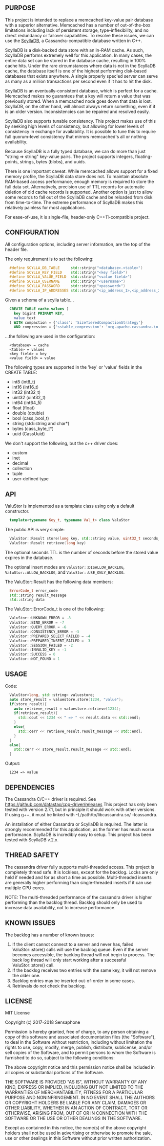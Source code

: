 PURPOSE
-------
This project is intended to replace a memcached key-value pair database with a superior alternative.
Memcached has a number of out-of-the-box limitations including lack of persistent storage,
type-inflexibility, and no direct redundancy or failover capabilities. To resolve these issues,
we can use the [ScyllaDB](https://www.scylladb.com), a Cassandra-compatible database written in C++.

ScyllaDB is a disk-backed data store with an in-RAM cache. As such, ScyllaDB performs extremely well
for this application. In many cases, the entire data set can be stored in the database cache, resulting
in 100% cache hits. Under the rare circumstances where data is not in the ScyllaDB cache, the database
itself is one of the highest performing disk-based databases that exists anywhere. A single properly
spec'ed server can serve as many as a million transactions per second even if it has to hit the disk.

ScyllaDB is an eventually-consistent database, which is perfect for a cache. Memcached makes no
guarantees that a key will return a value that was previously stored. When a memcached node goes down
that data is lost. ScyllaDB, on the other hand, will almost always return something, even if it is an
older version. Inconsistencies can be repaired and resolved easily.

ScyllaDB also supports tunable consistency. This project makes use of this by seeking high levels of
consistency, but allowing for lower levels of consistency in exchange for availability. It is possible
to tune this to require full quorum-level consistency that mirrors memcached's all or nothing 
availability.

Because ScyllaDB is a fully typed database, we can do more than just "string => string" key-value pairs.
The project supports integers, floating-points, strings, bytes (blobs), and uuids.

There is one important caveat. While memcached allows support for a fixed memory profile, the ScyllaDB
data store does not. To maintain absolute RAM-based access performance, enough memory is required to 
store the full data set. Alternatively, precision use of TTL records for automatic deletion of old cache
records is supported. Another option is just to allow some records to fall out of the ScyllaDB cache and
be reloaded from disk from time-to-time. The extreme performance of ScyllaDB makes this relatively
painless for most applications.

For ease-of-use, it is single-file, header-only C++11-compatible project.


CONFIGURATION
-------------
All configuration options, including server information, are the top of the header file.

The only requirement is to set the following:
```C++
  #define SCYLLA_DB_TABLE     std::string("<database>.<table>")
  #define SCYLLA_KEY_FIELD    std::string("<key field>")
  #define SCYLLA_VALUE_FIELD  std::string("<value field>")
  #define SCYLLA_USERNAME     std::string("<username>")
  #define SCYLLA_PASSWORD     std::string("<password>")
  #define SCYLLA_IP_ADDRESSES std::string("<ip_address_1>,<ip_address_2>,<ip_address_3>")
```

Given a schema of a scylla table...
```sql
  CREATE TABLE cache.values (
    key bigint PRIMARY KEY,
    value text
  ) WITH compaction = {'class': 'SizeTieredCompactionStrategy'}
    AND compression = {'sstable_compression': 'org.apache.cassandra.io.compress.LZ4Compressor'};
```

...the following are used in the configuration:
```
  <database> = cache
  <table> = values
  <key field> = key
  <value field> = value
```

The following types are supported in the 'key' or 'value' fields in the CREATE TABLE:
* int8 (int8_t)
* int16 (int16_t)
* int32 (int32_t)
* uint32 (uint32_t)
* int64 (int64_5)
* float (float)
* double (double)
* bool (cass_bool_t)
* string (std::string and char*)
* bytes (cass_byte_t*)
* uuid (CassUuid)

We don't support the following, but the c++ driver does:
* custom
* inet
* decimal
* collection
* tuple
* user-defined type

API
---
ValuStor is implemented as a template class using only a default constructor.
```C++
  template<typename Key_t, typename Val_t> class ValuStor
```

The public API is very simple:
```C++
  ValuStor::Result store(long key, std::string value, uint32_t seconds_ttl, InsertMode_t insert_mode)
  ValuStor::Result retrieve(long key)
```

The optional seconds TTL is the number of seconds before the stored value expires in the database.

The optional insert modes are `ValuStor::DISALLOW_BACKLOG`, `ValuStor::ALLOW_BACKLOG`, and `ValuStor::USE_ONLY_BACKLOG`.

The ValuStor::Result has the following data members:
```C++
  ErrorCode_t error_code
  std::string result_message
  std::string data
```

The ValuStor::ErrorCode_t is one of the following:
```C++
  ValuStor::UNKNOWN_ERROR = -8
  ValuStor::BIND_ERROR = -7
  ValuStor::QUERY_ERROR = -6
  ValuStor::CONSISTENCY_ERROR = -5
  ValuStor::PREPARED_SELECT_FAILED = -4
  ValuStor::PREPARED_INSERT_FAILED = -3
  ValuStor::SESSION_FAILED = -2
  ValuStor::INVALID_KEY = -1
  ValuStor::SUCCESS = 0
  ValuStor::NOT_FOUND = 1
```

USAGE
-----

Code:
```C++
  ValuStor<long, std::string> valuestore;
  auto store_result = valuestore.store(1234, "value");
  if(store_result){
    auto retrieve_result = valuestore.retrieve(1234);
    if(retrieve_result){
      std::cout << 1234 << " => " << result.data << std::endl;
    }
    else{
      std::cerr << retrieve_result.result_message << std::endl;
    }
  }
  else{
    std::cerr << store_result.result_message << std::endl;
  }
```

Output:
```
  1234 => value
```


DEPENDENCIES
------------
The Cassandra C/C++ driver is required. See https://github.com/datastax/cpp-driver/releases
This project has only been tested with version 2.7.1, but in principle it should work with other versions.
If using g++, it must be linked with -L/path/to/libcassandra.so/ -lcassandra.

An installation of either Cassandra or ScyllaDB is required. The latter is strongly
recommended for this application, as the former has much worse performance. ScyllaDB is incredibly easy
to setup. This project has been tested with ScyllaDB v.2.x.

THREAD SAFETY
-------------
The cassandra driver fully supports multi-threaded access.
This project is completely thread safe.
It is lockless, except for the backlog. Locks are only held if needed and for as short a time as possible.
Multi-threaded inserts are generally higher performing than single-threaded inserts if it can use multiple CPU cores.

NOTE: The multi-threaded performance of the cassandra driver is higher performing than the backlog thread.
      Backlog should only be used to increase data availability, not to increase performance.

KNOWN ISSUES
-------------
The backlog has a number of known issues:
1. If the client cannot connect to a server and never has, failed ValuStor::store() calls will use the backlog queue.
   Even if the server becomes accessible, the backlog thread will not begin to process.
   The back log thread will only start working after a successful ValuStor::store() call.
1. If the backlog receives two entries with the same key, it will not remove the older one.
1. Backlog entries may be inserted out-of-order in some cases.
1. Retrievals do not check the backlog.

LICENSE
-------
MIT License

Copyright (c) 2017-2018 Sensaphone

Permission is hereby granted, free of charge, to any person obtaining a copy
of this software and associated documentation files (the "Software"), to deal
in the Software without restriction, including without limitation the rights
to use, copy, modify, merge, publish, distribute, sublicense, and/or sell
copies of the Software, and to permit persons to whom the Software is
furnished to do so, subject to the following conditions:

The above copyright notice and this permission notice shall be included in all
copies or substantial portions of the Software.

THE SOFTWARE IS PROVIDED "AS IS", WITHOUT WARRANTY OF ANY KIND, EXPRESS OR
IMPLIED, INCLUDING BUT NOT LIMITED TO THE WARRANTIES OF MERCHANTABILITY,
FITNESS FOR A PARTICULAR PURPOSE AND NONINFRINGEMENT. IN NO EVENT SHALL THE
AUTHORS OR COPYRIGHT HOLDERS BE LIABLE FOR ANY CLAIM, DAMAGES OR OTHER
LIABILITY, WHETHER IN AN ACTION OF CONTRACT, TORT OR OTHERWISE, ARISING FROM,
OUT OF OR IN CONNECTION WITH THE SOFTWARE OR THE USE OR OTHER DEALINGS IN THE
SOFTWARE.

Except as contained in this notice, the name(s) of the above copyright holders
shall not be used in advertising or otherwise to promote the sale, use or
other dealings in this Software without prior written authorization.
